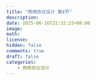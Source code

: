 ```yaml
---
title: "网络协议设计 第4节"
description: 
date: 2025-06-16T22:32:23+08:00
image: 
math: 
license: 
hidden: false
comments: true
draft: false
categories:
    - 网络协议设计
---
```


# 